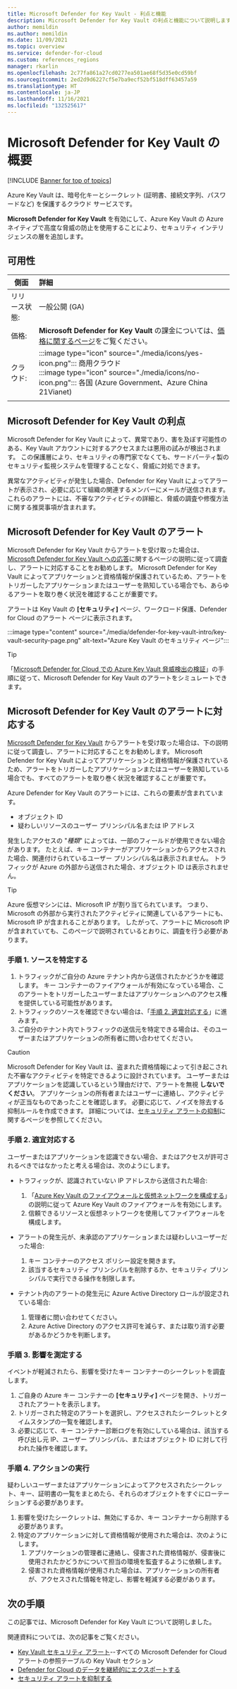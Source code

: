 ```yaml
---
title: Microsoft Defender for Key Vault - 利点と機能
description: Microsoft Defender for Key Vault の利点と機能について説明します。
author: memildin
ms.author: memildin
ms.date: 11/09/2021
ms.topic: overview
ms.service: defender-for-cloud
ms.custom: references_regions
manager: rkarlin
ms.openlocfilehash: 2c77fa861a27cd0277ea501ae68f5d35e0cd59bf
ms.sourcegitcommit: 2ed2d9d6227cf5e7ba9ecf52bf518dff63457a59
ms.translationtype: HT
ms.contentlocale: ja-JP
ms.lasthandoff: 11/16/2021
ms.locfileid: "132525617"
---
```

# <a name="introduction-to-microsoft-defender-for-key-vault"></a>Microsoft Defender for Key Vault の概要

[!INCLUDE [Banner for top of topics](./includes/banner.md)]

Azure Key Vault は、暗号化キーとシークレット (証明書、接続文字列、パスワードなど) を保護するクラウド サービスです。 

**Microsoft Defender for Key Vault** を有効にして、Azure Key Vault の Azure ネイティブで高度な脅威の防止を使用することにより、セキュリティ インテリジェンスの層を追加します。 

## <a name="availability"></a>可用性

|側面|詳細|
|----|:----|
|リリース状態:|一般公開 (GA)|
|価格:|**Microsoft Defender for Key Vault** の課金については、[価格に関するページ](https://azure.microsoft.com/pricing/details/security-center/)をご覧ください。|
|クラウド:|:::image type="icon" source="./media/icons/yes-icon.png"::: 商用クラウド<br>:::image type="icon" source="./media/icons/no-icon.png"::: 各国 (Azure Government、Azure China 21Vianet)|
|||

## <a name="what-are-the-benefits-of-microsoft-defender-for-key-vault"></a>Microsoft Defender for Key Vault の利点

Microsoft Defender for Key Vault によって、異常であり、害を及ぼす可能性のある、Key Vault アカウントに対するアクセスまたは悪用の試みが検出されます。 この保護層により、セキュリティの専門家でなくても、サードパーティ製のセキュリティ監視システムを管理することなく、脅威に対処できます。

異常なアクティビティが発生した場合、Defender for Key Vault によってアラートが表示され、必要に応じて組織の関連するメンバーにメールが送信されます。 これらのアラートには、不審なアクティビティの詳細と、脅威の調査や修復方法に関する推奨事項が含まれます。 

## <a name="microsoft-defender-for-key-vault-alerts"></a>Microsoft Defender for Key Vault のアラート
Microsoft Defender for Key Vault からアラートを受け取った場合は、[Microsoft Defender for Key Vault への応答](defender-for-key-vault-usage.md)に関するページの説明に従って調査し、アラートに対応することをお勧めします。 Microsoft Defender for Key Vault によってアプリケーションと資格情報が保護されているため、アラートをトリガーしたアプリケーションまたはユーザーを熟知している場合でも、あらゆるアラートを取り巻く状況を確認することが重要です。

アラートは Key Vault の **[セキュリティ]** ページ、ワークロード保護、Defender for Cloud のアラート ページに表示されます。

:::image type="content" source="./media/defender-for-key-vault-intro/key-vault-security-page.png" alt-text="Azure Key Vault のセキュリティ ページ":::


> [!TIP]
> 「[Microsoft Defender for Cloud での Azure Key Vault 脅威検出の検証](https://techcommunity.microsoft.com/t5/azure-security-center/validating-azure-key-vault-threat-detection-in-azure-security/ba-p/1220336)」の手順に従って、Microsoft Defender for Key Vault のアラートをシミュレートできます。


## <a name="respond-to-microsoft-defender-for-key-vault-alerts"></a>Microsoft Defender for Key Vault のアラートに対応する
[Microsoft Defender for Key Vault](defender-for-key-vault-introduction.md) からアラートを受け取った場合は、下の説明に従って調査し、アラートに対応することをお勧めします。 Microsoft Defender for Key Vault によってアプリケーションと資格情報が保護されているため、アラートをトリガーしたアプリケーションまたはユーザーを熟知している場合でも、すべてのアラートを取り巻く状況を確認することが重要です。  

Azure Defender for Key Vault のアラートには、これらの要素が含まれています。

- オブジェクト ID
- 疑わしいリソースのユーザー プリンシパル名または IP アドレス 

発生したアクセスの "*種類*" によっては、一部のフィールドが使用できない場合があります。 たとえば、キー コンテナーがアプリケーションからアクセスされた場合、関連付けられているユーザー プリンシパル名は表示されません。 トラフィックが Azure の外部から送信された場合、オブジェクト ID は表示されません。

> [!TIP]
> Azure 仮想マシンには、Microsoft IP が割り当てられています。 つまり、Microsoft の外部から実行されたアクティビティに関連しているアラートにも、Microsoft IP が含まれることがあります。 したがって、アラートに Microsoft IP が含まれていても、このページで説明されているとおりに、調査を行う必要があります。

### <a name="step-1-identify-the-source"></a>手順 1. ソースを特定する

1. トラフィックがご自分の Azure テナント内から送信されたかどうかを確認します。 キー コンテナーのファイアウォールが有効になっている場合、このアラートをトリガーしたユーザーまたはアプリケーションへのアクセス権を提供している可能性があります。
1. トラフィックのソースを確認できない場合は、「[手順 2. 適宜対応する](#step-2-respond-accordingly)」に進みます。
1. ご自分のテナント内でトラフィックの送信元を特定できる場合は、そのユーザーまたはアプリケーションの所有者に問い合わせてください。 

> [!CAUTION]
> Microsoft Defender for Key Vault は、盗まれた資格情報によって引き起こされた不審なアクティビティを特定できるように設計されています。 ユーザーまたはアプリケーションを認識しているという理由だけで、アラートを無視 **しないでください**。 アプリケーションの所有者またはユーザーに連絡し、アクティビティが正当なものであったことを確認します。 必要に応じて、ノイズを除去する抑制ルールを作成できます。 詳細については、[セキュリティ アラートの抑制](alerts-suppression-rules.md)に関するページを参照してください。


### <a name="step-2-respond-accordingly"></a>手順 2. 適宜対応する 
ユーザーまたはアプリケーションを認識できない場合、またはアクセスが許可されるべきではなかったと考える場合は、次のようにします。

- トラフィックが、認識されていない IP アドレスから送信された場合:
    1. 「[Azure Key Vault のファイアウォールと仮想ネットワークを構成する](../key-vault/general/network-security.md)」の説明に従って Azure Key Vault のファイアウォールを有効にします。
    1. 信頼できるリソースと仮想ネットワークを使用してファイアウォールを構成します。

- アラートの発生元が、未承認のアプリケーションまたは疑わしいユーザーだった場合:
    1. キー コンテナーのアクセス ポリシー設定を開きます。
    1. 該当するセキュリティ プリンシパルを削除するか、セキュリティ プリンシパルで実行できる操作を制限します。  

- テナント内のアラートの発生元に Azure Active Directory ロールが設定されている場合:
    1. 管理者に問い合わせてください。
    1. Azure Active Directory のアクセス許可を減らす、または取り消す必要があるかどうかを判断します。

### <a name="step-3-measure-the-impact"></a>手順 3. 影響を測定する
イベントが軽減されたら、影響を受けたキー コンテナーのシークレットを調査します。
1. ご自身の Azure キー コンテナーの **[セキュリティ]** ページを開き、トリガーされたアラートを表示します。
1. トリガーされた特定のアラートを選択し、アクセスされたシークレットとタイムスタンプの一覧を確認します。
1. 必要に応じて、キー コンテナー診断ログを有効にしている場合は、該当する呼び出し元 IP、ユーザー プリンシパル、またはオブジェクト ID に対して行われた操作を確認します。  

### <a name="step-4-take-action"></a>手順 4. アクションの実行 
疑わしいユーザーまたはアプリケーションによってアクセスされたシークレット、キー、証明書の一覧をまとめたら、それらのオブジェクトをすぐにローテーションする必要があります。

1. 影響を受けたシークレットは、無効にするか、キー コンテナーから削除する必要があります。
1. 特定のアプリケーションに対して資格情報が使用された場合は、次のようにします。
    1. アプリケーションの管理者に連絡し、侵害された資格情報が、侵害後に使用されたかどうかについて担当の環境を監査するように依頼します。
    1. 侵害された資格情報が使用された場合は、アプリケーションの所有者が、アクセスされた情報を特定し、影響を軽減する必要があります。

## <a name="next-steps"></a>次の手順

この記事では、Microsoft Defender for Key Vault について説明しました。

関連資料については、次の記事をご覧ください。 

- [Key Vault セキュリティ アラート](alerts-reference.md#alerts-azurekv)--すべての Microsoft Defender for Cloud アラートの参照テーブルの Key Vault セクション
- [Defender for Cloud のデータを継続的にエクスポートする](continuous-export.md)
- [セキュリティ アラートを抑制する](alerts-suppression-rules.md)
